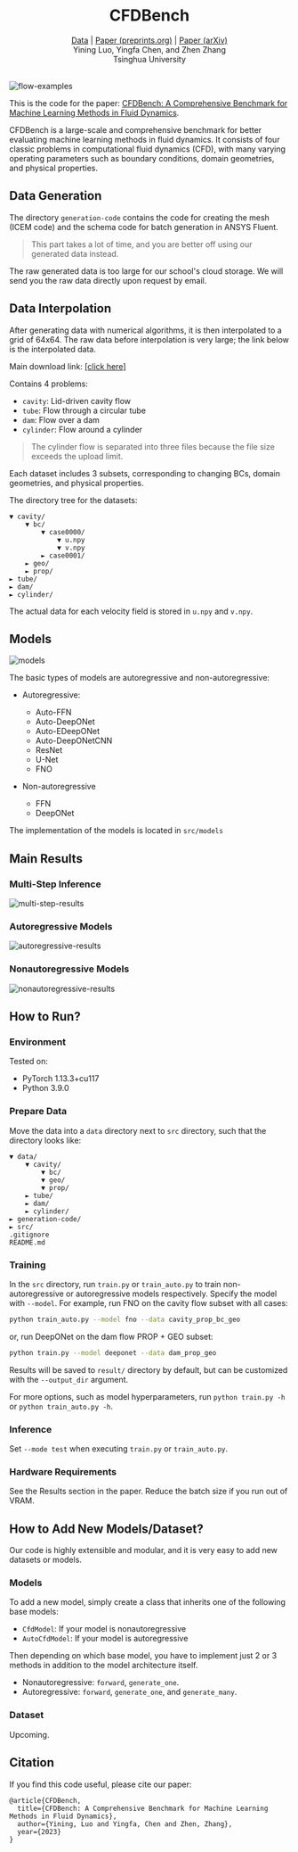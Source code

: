 <h1 align="center">CFDBench</h1>

<div align="center">
    <a href="https://cloud.tsinghua.edu.cn/d/435413b55dea434297d1/">Data</a> | <a href="https://www.preprints.org/manuscript/202309.1550/v1">Paper (preprints.org)</a> |
    <a href="https://arxiv.org/abs/2310.05963">Paper (arXiv)</a>
</div>

<div align="center">
    Yining Luo, Yingfa Chen, and Zhen Zhang</br>
    Tsinghua University
</div>

<div></br></div>

![flow-examples](figs/flow-examples.png)

This is the code for the paper: [CFDBench: A Comprehensive Benchmark for Machine Learning Methods in Fluid Dynamics](https://www.preprints.org/manuscript/202309.1550/v1).

CFDBench is a large-scale and comprehensive benchmark for better evaluating machine learning methods in fluid dynamics. It consists of four classic problems in computational fluid dynamics (CFD), with many varying operating parameters such as boundary conditions, domain geometries, and physical properties.

## Data Generation

The directory `generation-code` contains the code for creating the mesh (ICEM code) and the schema code for batch generation in ANSYS Fluent.

> This part takes a lot of time, and you are better off using our generated data instead.

The raw generated data is too large for our school's cloud storage. We will send you the raw data directly upon request by email.

## Data Interpolation

After generating data with numerical algorithms, it is then interpolated to a grid of 64x64. The raw data before interpolation is very large; the link below is the interpolated data.

Main download link: [[click here]](https://cloud.tsinghua.edu.cn/d/435413b55dea434297d1/)

Contains 4 problems:

- `cavity`: Lid-driven cavity flow
- `tube`: Flow through a circular tube
- `dam`: Flow over a dam
- `cylinder`: Flow around a cylinder

> The cylinder flow is separated into three files because the file size exceeds the upload limit.

Each dataset includes 3 subsets, corresponding to changing BCs, domain geometries, and physical properties.

The directory tree for the datasets:

```
▼ cavity/
    ▼ bc/
        ▼ case0000/
            ▼ u.npy
            ▼ v.npy
        ► case0001/
    ► geo/
    ► prop/
► tube/
► dam/
► cylinder/
```

The actual data for each velocity field is stored in `u.npy` and `v.npy`.

## Models

![models](figs/input-output-overview.png)

The basic types of models are autoregressive and non-autoregressive:

- Autoregressive:
    - Auto-FFN
    - Auto-DeepONet
    - Auto-EDeepONet
    - Auto-DeepONetCNN
    - ResNet
    - U-Net
    - FNO

- Non-autoregressive
    - FFN
    - DeepONet

The implementation of the models is located in `src/models`

## Main Results

### Multi-Step Inference

![multi-step-results](figs/result-multistep-infer.png)

### Autoregressive Models

![autoregressive-results](figs/result-auto-summary.png)

### Nonautoregressive Models

![nonautoregressive-results](figs/result-nonauto.png)

## How to Run?

### Environment

Tested on:

- PyTorch 1.13.3+cu117
- Python 3.9.0

### Prepare Data

Move the data into a `data` directory next to `src` directory, such that the directory
looks like:

```
▼ data/
    ▼ cavity/
        ▼ bc/
        ▼ geo/
        ▼ prop/
    ► tube/
    ► dam/
    ► cylinder/
► generation-code/
► src/
.gitignore
README.md
```

### Training

In the `src` directory, run `train.py` or `train_auto.py` to train non-autoregressive or autoregressive models respectively. Specify the model with `--model`. For example, run FNO on the cavity flow subset with all cases:

```bash
python train_auto.py --model fno --data cavity_prop_bc_geo
```

or, run DeepONet on the dam flow PROP + GEO subset:

```bash
python train.py --model deeponet --data dam_prop_geo
```

Results will be saved to `result/` directory by default, but can be customized with the `--output_dir` argument.

For more options, such as model hyperparameters, run `python train.py -h` or `python train_auto.py -h`.

### Inference

Set `--mode test` when executing `train.py` or `train_auto.py`.

### Hardware Requirements

See the Results section in the paper. Reduce the batch size if you run out of VRAM.

## How to Add New Models/Dataset?

Our code is highly extensible and modular, and it is very easy to add new datasets or models.

### Models

To add a new model, simply create a class that inherits one of the following base models:

- `CfdModel`: If your model is nonautoregressive
- `AutoCfdModel`: If your model is autoregressive

Then depending on which base model, you have to implement just 2 or 3 methods in addition to the model architecture itself.

- Nonautoregressive: `forward`, `generate_one`.
- Autoregressive: `forward`, `generate_one`, and `generate_many`.

### Dataset

Upcoming.

## Citation

If you find this code useful, please cite our paper:

```
@article{CFDBench,
  title={CFDBench: A Comprehensive Benchmark for Machine Learning Methods in Fluid Dynamics},
  author={Yining, Luo and Yingfa, Chen and Zhen, Zhang},
  year={2023}
}
```
